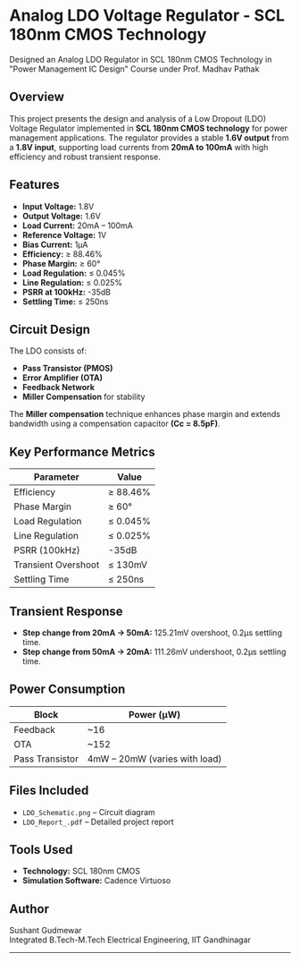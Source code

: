 # **Analog LDO Voltage Regulator - SCL 180nm CMOS Technology**
Designed an Analog LDO Regulator in SCL 180nm CMOS Technology in "Power Management IC Design" Course under Prof. Madhav Pathak


## **Overview**
This project presents the design and analysis of a Low Dropout (LDO) Voltage Regulator implemented in **SCL 180nm CMOS technology** for power management applications. The regulator provides a stable **1.6V output** from a **1.8V input**, supporting load currents from **20mA to 100mA** with high efficiency and robust transient response.

## **Features**
- **Input Voltage:** 1.8V  
- **Output Voltage:** 1.6V  
- **Load Current:** 20mA – 100mA  
- **Reference Voltage:** 1V  
- **Bias Current:** 1µA  
- **Efficiency:** ≥ 88.46%  
- **Phase Margin:** ≥ 60°  
- **Load Regulation:** ≤ 0.045%  
- **Line Regulation:** ≤ 0.025%  
- **PSRR at 100kHz:** -35dB  
- **Settling Time:** ≤ 250ns  

## **Circuit Design**
The LDO consists of:
- **Pass Transistor (PMOS)**
- **Error Amplifier (OTA)**
- **Feedback Network**
- **Miller Compensation** for stability  

The **Miller compensation** technique enhances phase margin and extends bandwidth using a compensation capacitor **(Cc = 8.5pF)**.

## **Key Performance Metrics**
| Parameter | Value |
|-----------|-------|
| Efficiency | ≥ 88.46% |
| Phase Margin | ≥ 60° |
| Load Regulation | ≤ 0.045% |
| Line Regulation | ≤ 0.025% |
| PSRR (100kHz) | -35dB |
| Transient Overshoot | ≤ 130mV |
| Settling Time | ≤ 250ns |

## **Transient Response**
- **Step change from 20mA → 50mA:** 125.21mV overshoot, 0.2µs settling time.  
- **Step change from 50mA → 20mA:** 111.26mV undershoot, 0.2µs settling time.  

## **Power Consumption**
| Block | Power (µW) |
|-------|-----------|
| Feedback | ~16 |
| OTA | ~152 |
| Pass Transistor | 4mW – 20mW (varies with load) |

## **Files Included**
- `LDO_Schematic.png` – Circuit diagram   
- `LDO_Report_.pdf` – Detailed project report  

## **Tools Used**
- **Technology:** SCL 180nm CMOS  
- **Simulation Software:** Cadence Virtuoso  

## **Author**
Sushant Gudmewar  
Integrated B.Tech-M.Tech 
Electrical Engineering, IIT Gandhinagar  

---

